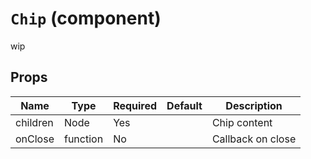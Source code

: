 `Chip` (component)
==================

wip

Props
-----

Name | Type | Required | Default | Description
-----|------|----------|---------|------------
children|Node|Yes||Chip content
onClose|function|No||Callback on close